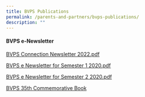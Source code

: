 ```yaml
---
title: BVPS Publications
permalink: /parents-and-partners/bvps-publications/
description: ""
---
```

#### **BVPS e-Newsletter**

[ BVPS Connection Newsletter 2022.pdf](/files/BVPS%20Connection%20Newsletter%202022.pdf)

  
[BVPS e Newsletter for Semester 1 2020.pdf](https://bukitviewpri.moe.edu.sg/qql/slot/u318/BVPS%20Experience/BVPS%20e-Newsletter%20for%20Semester%201%202020.pdf)
  
[BVPS e Newsletter for Semester 2 2020.pdf](/files/Life%20in%20BVPS/BVPS%20e-Newsletter%20for%20Semester%202%202020.pdf)

[BVPS 35th Commemorative Book](https://drive.google.com/file/d/1z7_TM_l1ndawPyNsEhvls42EAVgQbNzp/view?usp=share_link)